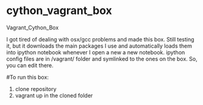 # cython_vagrant_box
Vagrant_Cython_Box

I got tired of dealing with osx/gcc problems and made this box. Still testing it, but it downloads the main packages I use and automatically loads them into ipython notebook whenever I open a new a new notebook. ipython config files are in /vagrant/ folder and symlinked to the ones on the box. So, you can edit there. 

#To run this box: 

1. clone repository
2. vagrant up in the cloned folder
